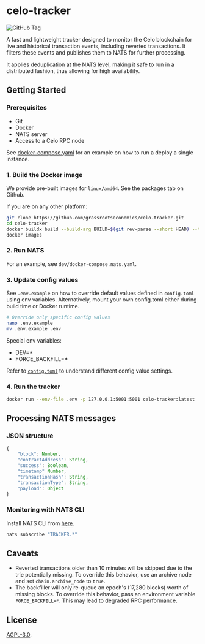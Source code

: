 # celo-tracker

![GitHub Tag](https://img.shields.io/github/v/tag/grassrootseconomics/celo-tracker)

A fast and lightweight tracker designed to monitor the Celo blockchain for live and historical transaction events, including reverted transactions. It filters these events and publishes them to NATS for further processing.

It applies deduplication at the NATS level, making it safe to run in a distributed fashion, thus allowing for high availability.

## Getting Started

### Prerequisites

* Git
* Docker
* NATS server
* Access to a Celo RPC node

See [docker-compose.yaml](dev/docker-compose.yaml) for an example on how to run a deploy a single instance.

### 1. Build the Docker image

We provide pre-built images for `linux/amd64`. See the packages tab on Github.

If you are on any other platform:

```bash
git clone https://github.com/grassrootseconomics/celo-tracker.git
cd celo-tracker
docker buildx build --build-arg BUILD=$(git rev-parse --short HEAD) --tag celo-tracker:$(git rev-parse --short HEAD) --tag celo-tracker:latest .
docker images
```

### 2. Run NATS

For an example, see `dev/docker-compose.nats.yaml`.

### 3. Update config values

See `.env.example` on how to override default values defined in `config.toml` using env variables. Alternatively, mount your own config.toml either during build time or Docker runtime.

```bash
# Override only specific config values
nano .env.example
mv .env.example .env
```

Special env variables:

* DEV=*
* FORCE_BACKFILL=*

Refer to [`config.toml`](config.toml) to understand different config value settings.


### 4. Run the tracker

```bash
docker run --env-file .env -p 127.0.0.1:5001:5001 celo-tracker:latest
```

## Processing NATS messages

### JSON structure

```js
{
    "block": Number,
    "contractAddress": String,
    "success": Boolean,
    "timetamp" Number,
    "transactionHash": String,
    "transactionType": String,
    "payload": Object
}
```

### Monitoring with NATS CLI

Install NATS CLI from [here](https://github.com/nats-io/natscli?tab=readme-ov-file#installation).

```bash
nats subscribe "TRACKER.*"
```

## Caveats

* Reverted transactions older than 10 minutes will be skipped due to the trie potentially missing. To override this behavior, use an archive node and set `chain.archive_node` to `true`.
* The backfiller will only re-queue an epoch's (17,280 blocks) worth of missing blocks. To override this behavior, pass an environment variable `FORCE_BACKFILL=*`. This may lead to degraded RPC performance.

## License

[AGPL-3.0](LICENSE).
